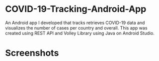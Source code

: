 # COVID-19-Tracking-Android-App
An Android app I developed that tracks retrieves COVID-19 data and visualizes the number of cases per country and overall. This app was created using REST API and Volley Library using Java on Android Studio.

# Screenshots
